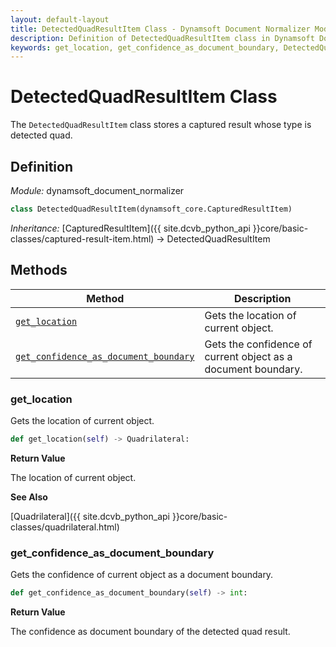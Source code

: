 ```yaml
---
layout: default-layout
title: DetectedQuadResultItem Class - Dynamsoft Document Normalizer Module Python Edition API Reference
description: Definition of DetectedQuadResultItem class in Dynamsoft Document Normalizer Module Python Edition.
keywords: get_location, get_confidence_as_document_boundary, DetectedQuadResultItem, api reference
---
```


# DetectedQuadResultItem Class

The `DetectedQuadResultItem` class stores a captured result whose type is detected quad.

## Definition

*Module:* dynamsoft_document_normalizer

```python
class DetectedQuadResultItem(dynamsoft_core.CapturedResultItem)
```

*Inheritance:* [CapturedResultItem]({{ site.dcvb_python_api }}core/basic-classes/captured-result-item.html) -> DetectedQuadResultItem

## Methods

| Method | Description |
|--------|-------------|
| [`get_location`](#get_location) | Gets the location of current object. |
| [`get_confidence_as_document_boundary`](#get_confidence_as_document_boundary) | Gets the confidence of current object as a document boundary. |

### get_location

Gets the location of current object.

```python
def get_location(self) -> Quadrilateral:
```

**Return Value**

The location of current object.

**See Also**

[Quadrilateral]({{ site.dcvb_python_api }}core/basic-classes/quadrilateral.html)

### get_confidence_as_document_boundary

Gets the confidence of current object as a document boundary.

```python
def get_confidence_as_document_boundary(self) -> int:
```

**Return Value**

The confidence as document boundary of the detected quad result.
